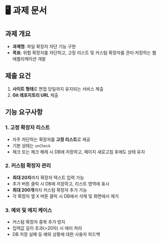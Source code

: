 # 🖥️ 과제 문서

## 과제 개요

* **과제명**: 파일 확장자 차단 기능 구현
* **목표**: 위험 확장자를 차단하고, 고정 리스트 및 커스텀 확장자를 관리·저장하는 웹 애플리케이션 개발

## 제출 요건

1. **사이트 형태**로 면접 당일까지 유지되는 서비스 제출
2. **Git 레포지토리 URL** 제출

## 기능 요구사항

### 1. 고정 확장자 리스트

* 자주 차단하는 확장자를 **고정 리스트**로 제공
* 기본 상태는 `unCheck`
* 체크 또는 체크 해제 시 DB에 저장하고, 페이지 새로고침 후에도 상태 유지

### 2. 커스텀 확장자 관리

* **최대 20자**까지 확장자 텍스트 입력 가능
* 추가 버튼 클릭 시 DB에 저장하고, 리스트 영역에 표시
* **최대 200개**까지 커스텀 확장자 추가 가능
* 각 확장자 옆 X 버튼 클릭 시 DB에서 삭제 및 화면에서 제거

### 3. 예외 및 에지 케이스

* 커스텀 확장자 중복 추가 방지
* 입력값 길이 초과(>20자) 시 에러 처리
* DB 저장 실패 등 예외 상황에 대한 사용자 피드백
